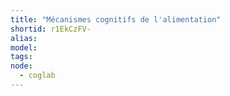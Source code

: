 ```yaml
---
title: "Mécanismes cognitifs de l'alimentation"
shortid: r1EkCzFV-
alias:
model:
tags:
node: 
  - coglab
---
```

